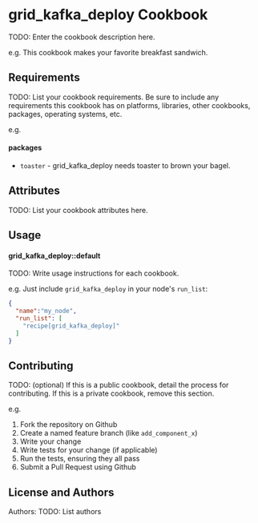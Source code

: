 grid_kafka_deploy Cookbook
========================
TODO: Enter the cookbook description here.

e.g.
This cookbook makes your favorite breakfast sandwich.

Requirements
------------
TODO: List your cookbook requirements. Be sure to include any requirements this cookbook has on platforms, libraries, other cookbooks, packages, operating systems, etc.

e.g.
#### packages
- `toaster` - grid_kafka_deploy needs toaster to brown your bagel.

Attributes
----------
TODO: List your cookbook attributes here.


Usage
-----
#### grid_kafka_deploy::default
TODO: Write usage instructions for each cookbook.

e.g.
Just include `grid_kafka_deploy` in your node's `run_list`:

```json
{
  "name":"my_node",
  "run_list": [
    "recipe[grid_kafka_deploy]"
  ]
}
```

Contributing
------------
TODO: (optional) If this is a public cookbook, detail the process for contributing. If this is a private cookbook, remove this section.

e.g.
1. Fork the repository on Github
2. Create a named feature branch (like `add_component_x`)
3. Write your change
4. Write tests for your change (if applicable)
5. Run the tests, ensuring they all pass
6. Submit a Pull Request using Github

License and Authors
-------------------
Authors: TODO: List authors
